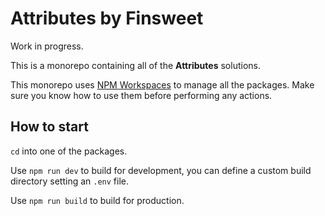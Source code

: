 # Attributes by Finsweet

Work in progress.

This is a monorepo containing all of the **Attributes** solutions.

This monorepo uses [NPM Workspaces](https://docs.npmjs.com/cli/v7/using-npm/workspaces) to manage all the packages. Make sure you know how to use them before performing any actions.

## How to start

`cd` into one of the packages.

Use `npm run dev` to build for development, you can define a custom build directory setting an `.env` file.

Use `npm run build` to build for production.
